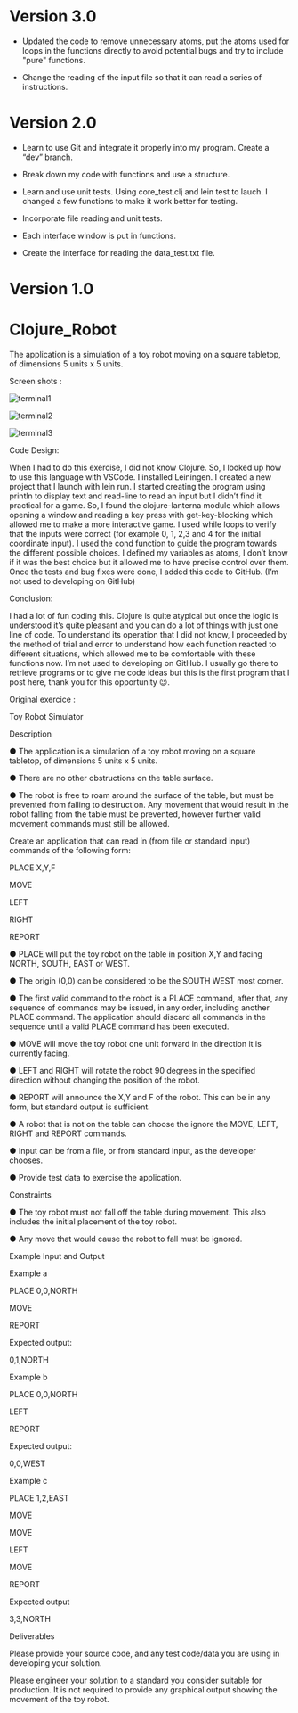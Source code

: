 # Version 3.0

- Updated the code to remove unnecessary atoms, put the atoms used for loops in the functions directly to avoid potential bugs and try to include "pure" functions.

- Change the reading of the input file so that it can read a series of instructions.


# Version 2.0

- Learn to use Git and integrate it properly into my program. Create a “dev” branch.

- Break down my code with functions and use a structure.

- Learn and use unit tests. Using core_test.clj and lein test to lauch. I changed a few functions to make it work better for testing.

- Incorporate file reading and unit tests.

- Each interface window is put in functions.

- Create the interface for reading the data_test.txt file.

# Version 1.0

# Clojure_Robot
The application is a simulation of a toy robot moving on a square tabletop, of dimensions 5 units x 5 units.

Screen shots :

![terminal1](https://github.com/MattRabouam/Clojure_Robot/assets/165649816/c83f4353-9d3c-48f7-91ac-ff9e61de0ff9)

![terminal2](https://github.com/MattRabouam/Clojure_Robot/assets/165649816/6d84852c-f009-40e0-97ac-6e64442fd700)

![terminal3](https://github.com/MattRabouam/Clojure_Robot/assets/165649816/4e025873-55cf-426c-8886-b1e031e4c156)

Code Design: 

When I had to do this exercise, I did not know Clojure. 
So, I looked up how to use this language with VSCode. 
I installed Leiningen. I created a new project that I launch with lein run. 
I started creating the program using println to display text and read-line to read an input but I didn’t find it practical for a game. 
So, I found the clojure-lanterna module which allows opening a window and reading a key press with get-key-blocking which allowed me to make a more interactive game. 
I used while loops to verify that the inputs were correct (for example 0, 1, 2,3 and 4 for the initial coordinate input). 
I used the cond function to guide the program towards the different possible choices. 
I defined my variables as atoms, I don’t know if it was the best choice but it allowed me to have precise control over them. 
Once the tests and bug fixes were done, I added this code to GitHub. (I’m not used to developing on GitHub)

Conclusion: 

I had a lot of fun coding this. 
Clojure is quite atypical but once the logic is understood it’s quite pleasant and you can do a lot of things with just one line of code. 
To understand its operation that I did not know, I proceeded by the method of trial and error to understand how each function reacted to different situations, which allowed me to be comfortable with these functions now. 
I’m not used to developing on GitHub. 
I usually go there to retrieve programs or to give me code ideas but this is the first program that I post here, thank you for this opportunity 😉.

Original exercice :

Toy Robot Simulator

Description

● The application is a simulation of a toy robot moving on a square tabletop, of
dimensions 5 units x 5 units.

● There are no other obstructions on the table surface.

● The robot is free to roam around the surface of the table, but must be
prevented from falling to destruction. Any movement that would result in the
robot falling from the table must be prevented, however further valid
movement commands must still be allowed.

Create an application that can read in (from file or standard input) commands of the
following form:

PLACE X,Y,F

MOVE

LEFT

RIGHT

REPORT

● PLACE will put the toy robot on the table in position X,Y and facing NORTH,
SOUTH, EAST or WEST.

● The origin (0,0) can be considered to be the SOUTH WEST most corner.

● The first valid command to the robot is a PLACE command, after that, any
sequence of commands may be issued, in any order, including another
PLACE command. The application should discard all commands in the
sequence until a valid PLACE command has been executed.

● MOVE will move the toy robot one unit forward in the direction it is currently
facing.

● LEFT and RIGHT will rotate the robot 90 degrees in the specified direction
without changing the position of the robot.

● REPORT will announce the X,Y and F of the robot. This can be in any form,
but standard output is sufficient.

● A robot that is not on the table can choose the ignore the MOVE, LEFT,
RIGHT and REPORT commands.

● Input can be from a file, or from standard input, as the developer chooses.

● Provide test data to exercise the application.

Constraints

● The toy robot must not fall off the table during movement. This also includes
the initial placement of the toy robot.

● Any move that would cause the robot to fall must be ignored.

Example Input and Output

Example a

PLACE 0,0,NORTH

MOVE

REPORT

Expected output:

0,1,NORTH

Example b

PLACE 0,0,NORTH

LEFT

REPORT

Expected output:

0,0,WEST

Example c

PLACE 1,2,EAST

MOVE

MOVE

LEFT

MOVE

REPORT

Expected output

3,3,NORTH

Deliverables

Please provide your source code, and any test code/data you are using in
developing your solution.

Please engineer your solution to a standard you consider suitable for production. It is
not required to provide any graphical output showing the movement of the toy robot.
